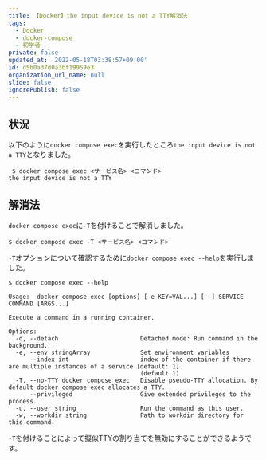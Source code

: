 ```yaml
---
title: 【Docker】the input device is not a TTY解消法
tags:
  - Docker
  - docker-compose
  - 初学者
private: false
updated_at: '2022-05-18T03:38:57+09:00'
id: d5b0a37d0a3bf19959e3
organization_url_name: null
slide: false
ignorePublish: false
---
```

## 状況
以下のように`docker compose exec`を実行したところ`the input device is not a TTY`となりました。
```:ターミナル
 $ docker compose exec <サービス名> <コマンド>
the input device is not a TTY
```

## 解消法
`docker compose exec`に`-T`を付けることで解消しました。
```:ターミナル
$ docker compose exec -T <サービス名> <コマンド>
```

`-T`オプションについて確認するために`docker compose exec --help`を実行しました。

```:ターミナル
$ docker compose exec --help

Usage:  docker compose exec [options] [-e KEY=VAL...] [--] SERVICE COMMAND [ARGS...]

Execute a command in a running container.

Options:
  -d, --detach                       Detached mode: Run command in the background.
  -e, --env stringArray              Set environment variables
      --index int                    index of the container if there are multiple instances of a service [default: 1].
                                     (default 1)
  -T, --no-TTY docker compose exec   Disable pseudo-TTY allocation. By default docker compose exec allocates a TTY.
      --privileged                   Give extended privileges to the process.
  -u, --user string                  Run the command as this user.
  -w, --workdir string               Path to workdir directory for this command.

```

`-T`を付けることによって擬似TTYの割り当てを無効にすることができるようです。
